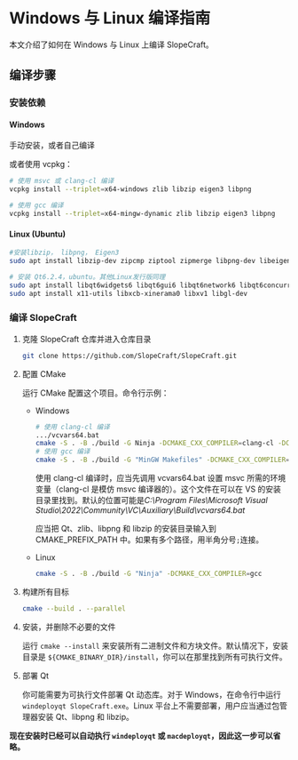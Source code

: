 # Windows 与 Linux 编译指南

本文介绍了如何在 Windows 与 Linux 上编译 SlopeCraft。

## 编译步骤

### 安装依赖

#### Windows

手动安装，或者自己编译

或者使用 vcpkg：

```bash
# 使用 msvc 或 clang-cl 编译
vcpkg install --triplet=x64-windows zlib libzip eigen3 libpng

# 使用 gcc 编译
vcpkg install --triplet=x64-mingw-dynamic zlib libzip eigen3 libpng
```

#### Linux (Ubuntu)

```bash
#安装libzip， libpng， Eigen3
sudo apt install libzip-dev zipcmp ziptool zipmerge libpng-dev libeigen3-dev

# 安装 Qt6.2.4，ubuntu。其他Linux发行版同理
sudo apt install libqt6widgets6 libqt6gui6 libqt6network6 libqt6concurrent6 qt6-base-dev qt6-tools-dev-tools qt6-tools-dev qt6-l10n-tools
sudo apt install x11-utils libxcb-xinerama0 libxv1 libgl-dev
```

### 编译 SlopeCraft

1. 克隆 SlopeCraft 仓库并进入仓库目录

      ```bash
      git clone https://github.com/SlopeCraft/SlopeCraft.git
      ```

2. 配置 CMake

      运行 CMake 配置这个项目。命令行示例：

      - Windows

         ```bash
         # 使用 clang-cl 编译
         .../vcvars64.bat
         cmake -S . -B ./build -G Ninja -DCMAKE_CXX_COMPILER=clang-cl -DCMAKE_PREFIX_PATH=...
         # 使用 gcc 编译
         cmake -S . -B ./build -G "MinGW Makefiles" -DCMAKE_CXX_COMPILER=gcc -DCMAKE_PREFIX_PATH=...
         ```

         使用 clang-cl 编译时，应当先调用 vcvars64.bat 设置 msvc 所需的环境变量（clang-cl 是模仿 msvc 编译器的）。这个文件在可以在 VS 的安装目录里找到。默认的位置可能是*C:\Program Files\Microsoft Visual Studio\2022\Community\VC\Auxiliary\Build\vcvars64.bat*

         应当把 Qt、zlib、libpng 和 libzip 的安装目录输入到 CMAKE_PREFIX_PATH 中。如果有多个路径，用半角分号`;`连接。

      - Linux

         ```bash
         cmake -S . -B ./build -G "Ninja" -DCMAKE_CXX_COMPILER=gcc
         ```

3. 构建所有目标

      ```bash
      cmake --build . --parallel
      ```

4. 安装，并删除不必要的文件

      运行 `cmake --install` 来安装所有二进制文件和方块文件。默认情况下，安装目录是 `${CMAKE_BINARY_DIR}/install`，你可以在那里找到所有可执行文件。

5. 部署 Qt

      你可能需要为可执行文件部署 Qt 动态库。对于 Windows，在命令行中运行 `windeployqt SlopeCraft.exe`。Linux 平台上不需要部署，用户应当通过包管理器安装 Qt、libpng 和 libzip。

**现在安装时已经可以自动执行 `windeployqt` 或 `macdeployqt`，因此这一步可以省略。**
